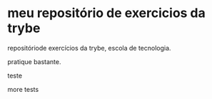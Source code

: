 # meu repositório de exercicios da trybe

repositóriode exercícios da trybe, escola de tecnologia.

pratique bastante.

teste

more tests
